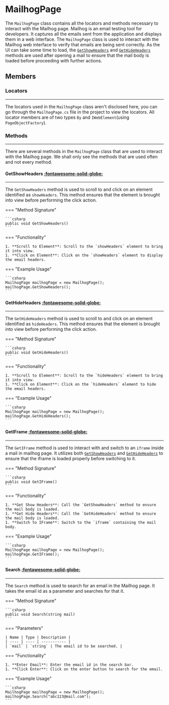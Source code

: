 # MailhogPage

The `MailhogPage` class contains all the locators and methods necessary to interact with the Mailhog page. Mailhog is an email testing tool for developers. It captures all the emails sent from the application and displays them in a web interface. The `MailhogPage` class is used to interact with the Mailhog web interface to verify that emails are being sent correctly. As the UI can take some time to load, the [`GetShowHeaders`](#getshowheaders) and [`GetHideHeaders`](#gethideheaders) methods are used after opening a mail to ensure that the mail body is loaded before proceeding with further actions.

## Members

### **Locators**

---

The locators used in the `MailhogPage` class aren't disclosed here, you can go through the `MailhogPage.cs` file in the project to view the locators. All locator members are of two types `By` and `IWebElement`(using `PageObjectFactory`).

### **Methods**

---

There are several methods in the `MailhogPage` class that are used to interact with the Mailhog page. We shall only see the methods that are used often and not every method.

#### GetShowHeaders [:fontawesome-solid-globe:](../../../Getting%20Started/conventions.md/#public)

---

The `GetShowHeaders` method is used to scroll to and click on an element identified as `showHeaders`. This method ensures that the element is brought into view before performing the click action.

=== "Method Signature"

	```csharp
	public void GetShowHeaders()
	```

=== "Functionality"

	1. **Scroll to Element**: Scroll to the `showHeaders` element to bring it into view.
	1. **Click on Element**: Click on the `showHeaders` element to display the email headers.

=== "Example Usage"

	```csharp
	MailhogPage mailhogPage = new MailhogPage();
	mailhogPage.GetShowHeaders();
	```

#### GetHideHeaders [:fontawesome-solid-globe:](../../../Getting%20Started/conventions.md/#public)

---

The `GetHideHeaders` method is used to scroll to and click on an element identified as `hideHeaders`. This method ensures that the element is brought into view before performing the click action.

=== "Method Signature"

	```csharp
	public void GetHideHeaders()
	```

=== "Functionality"

	1. **Scroll to Element**: Scroll to the `hideHeaders` element to bring it into view.
	1. **Click on Element**: Click on the `hideHeaders` element to hide the email headers.

=== "Example Usage"

	```csharp
	MailhogPage mailhogPage = new MailhogPage();
	mailhogPage.GetHideHeaders();
	```

#### GetIFrame [:fontawesome-solid-globe:](../../../Getting%20Started/conventions.md/#public)

---

The `GetIFrame` method is used to interact with and switch to an `iframe` inside a mail in mailhog page. It utilizes both [`GetShowHeaders`](#getshowheaders) and [`GetHideHeaders`](#gethideheaders) to ensure that the iframe is loaded properly before switching to it.

=== "Method Signature"

	```csharp
	public void GetIFrame()
	```

=== "Functionality"

	1. **Get Show Headers**: Call the `GetShowHeaders` method to ensure the mail body is loaded.
	1. **Get Hide Headers**: Call the `GetHideHeaders` method to ensure the mail body is loaded.
	1. **Switch to IFrame**: Switch to the `iframe` containing the mail body.

=== "Example Usage"

	```csharp
	MailhogPage mailhogPage = new MailhogPage();
	mailhogPage.GetIFrame();
	```

#### Search [:fontawesome-solid-globe:](../../../Getting%20Started/conventions.md/#public)

--- 

The `Search` method is used to search for an email in the Mailhog page. It takes the email id as a parameter and searches for that it.

=== "Method Signature"

	```csharp
	public void Search(string mail)
	```
=== "Parameters"

	| Name | Type | Description |
	| ---- | ---- | ----------- |
	| `mail` | `string` | The email id to be searched. |

=== "Functionality"

	1. **Enter Email**: Enter the email id in the search bar.
	1. **Click Enter**: Click on the enter button to search for the email.

=== "Example Usage"

	```csharp
	MailhogPage mailhogPage = new MailhogPage();
	mailhogPage.Search("abc123@mail.com");
	```
